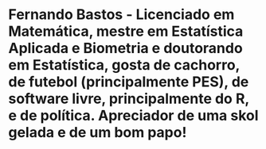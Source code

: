 # Fernando Bastos - Licenciado em Matemática, mestre em Estatística Aplicada e Biometria e doutorando em Estatística, gosta de cachorro, de futebol (principalmente PES), de software livre, principalmente do R, e de política. Apreciador de uma skol gelada e de um bom papo!
